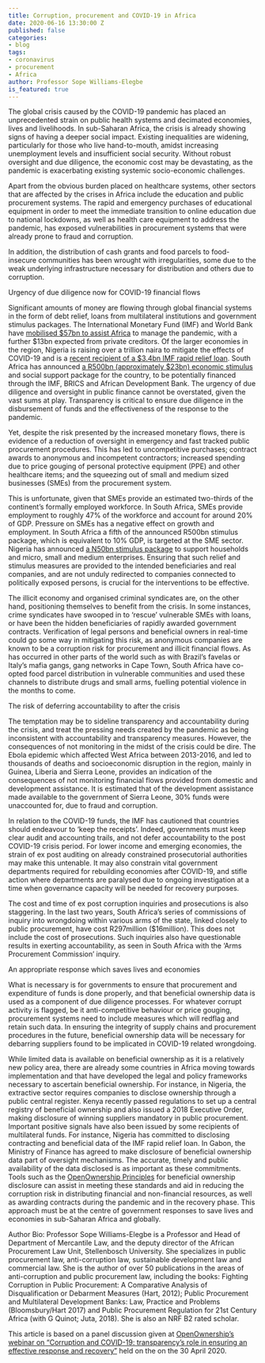 ```yaml
---
title: Corruption, procurement and COVID-19 in Africa
date: 2020-06-16 13:30:00 Z
published: false
categories:
- blog
tags:
- coronavirus
- procurement
- Africa
author: Professor Sope Williams-Elegbe
is_featured: true
---
```


The global crisis caused by the COVID-19 pandemic has placed an unprecedented strain on public health systems and decimated economies, lives and livelihoods. In sub-Saharan Africa, the crisis is already showing signs of having a deeper social impact. Existing inequalities are widening, particularly for those who live hand-to-mouth, amidst increasing unemployment levels and insufficient social security.  Without robust oversight and due diligence, the economic cost may be devastating, as the pandemic is exacerbating existing systemic socio-economic challenges. 

Apart from the obvious burden placed on healthcare systems, other sectors that are affected by the crises in Africa include the education and public procurement systems. The rapid and emergency purchases of educational equipment in order to meet the immediate transition to online education due to national lockdowns, as well as health care equipment to address the pandemic, has exposed vulnerabilities in procurement systems that were already prone to fraud and corruption. 

In addition, the distribution of cash grants and food parcels to food-insecure communities has been wrought with irregularities, some due to the weak underlying infrastructure necessary for distribution and others due to corruption. 

Urgency of due diligence now for COVID-19 financial flows 

Significant amounts of money are flowing through global financial systems in the form of debt relief, loans from multilateral institutions and government stimulus packages. The International Monetary Fund (IMF) and World Bank have [mobilised $57bn to assist Africa](https://www.commercialriskonline.com/world-bank-and-imf-join-forces-to-support-africa-through-covid-19-crisis/) to manage the pandemic, with a further $13bn expected from private creditors. Of the larger economies in the region, Nigeria is raising over a trillion naira to mitigate the effects of COVID-19 and is a [recent recipient of a $3.4bn IMF rapid relief loan](https://www.imf.org/en/News/Articles/2020/04/28/pr20191-nigeria-imf-executive-board-approves-emergency-support-to-address-covid-19). South Africa has announced [a R500bn (approximately $23bn) economic stimulus](https://mg.co.za/article/2020-04-21-ramaphosa-announces-r500-billion-covid-19-package-for-south-africa/) and social support package for the country, to be potentially financed through the IMF, BRICS and African Development Bank. The urgency of due diligence and oversight in public finance cannot be overstated, given the vast sums at play. Transparency is critical to ensure due diligence in the disbursement of funds and the effectiveness of the response to the pandemic.

Yet, despite the risk presented by the increased monetary flows, there is evidence of a reduction of oversight in emergency and fast tracked public procurement procedures. This has led to uncompetitive purchases; contract awards to anonymous and incompetent contractors; increased spending due to price gouging of personal protective equipment (PPE) and other healthcare items; and the squeezing out of small and medium sized businesses (SMEs) from the procurement system. 

This is unfortunate, given that SMEs provide an estimated two-thirds of the continent’s formally employed workforce. In South Africa, SMEs provide employment to roughly 47% of the workforce and account for around 20% of GDP. Pressure on SMEs has a negative effect on growth and employment. In South Africa a fifth of the announced R500bn stimulus package, which is equivalent to 10% GDP, is targeted at the SME sector. Nigeria has announced [a N50bn stimulus package](https://nairametrics.com/2020/04/21/how-to-access-the-n50-billion-cbn-covid-19-intervention-fund-for-smes/) to support households and micro, small and medium enterprises. Ensuring that such relief and stimulus measures are provided to the intended beneficiaries and real companies, and are not unduly redirected to companies connected to politically exposed persons, is crucial for the interventions to be effective. 

The illicit economy and organised criminal syndicates are, on the other hand, positioning themselves to benefit from the crisis. In some instances, crime syndicates have swooped in to ‘rescue’ vulnerable SMEs with loans, or have been the hidden beneficiaries of rapidly awarded government contracts. Verification of legal persons and beneficial owners in real-time could go some way in mitigating this risk, as anonymous companies are known to be a corruption risk for procurement and illicit financial flows. As has occurred in other parts of the world such as with Brazil’s favelas or Italy’s mafia gangs, gang networks in Cape Town, South Africa have co-opted food parcel distribution in vulnerable communities and used these channels to distribute drugs and small arms, fuelling potential violence in the months to come. 

The risk of deferring accountability to after the crisis

The temptation may be to sideline transparency and accountability during the crisis, and treat the pressing needs created by the pandemic as being inconsistent with accountability and transparency measures. However, the consequences of not monitoring in the midst of the crisis could be dire. The Ebola epidemic which affected West Africa between 2013-2016, and led to thousands of deaths and socioeconomic disruption in the region, mainly in Guinea, Liberia and Sierra Leone, provides an indication of the consequences of not monitoring financial flows provided from domestic and development assistance. It is estimated that of the development assistance made available to the government of Sierra Leone, 30% funds were unaccounted for, due to fraud and corruption. 

In relation to the COVID-19 funds, the IMF has cautioned that countries should endeavour to ‘keep the receipts’. Indeed, governments must keep clear audit and accounting trails, and not defer accountability to the post COVID-19 crisis period. For lower income and emerging economies, the strain of ex post auditing on already constrained prosecutorial authorities may make this untenable. It may also constrain vital government departments required for rebuilding economies after COVID-19, and stifle action where departments are paralysed due to ongoing investigation at a time when governance capacity will be needed for recovery purposes. 

The cost and time of ex post corruption inquiries and prosecutions is also staggering. In the last two years, South Africa’s series of commissions of inquiry into wrongdoing within various arms of the state, linked closely to public procurement, have cost R297million ($16million). This does not include the cost of prosecutions. Such inquiries also have questionable results in exerting accountability, as seen in South Africa with the ‘Arms Procurement Commission’ inquiry. 

An appropriate response which saves lives and economies

What is necessary is for governments to ensure that procurement and expenditure of funds is done properly, and that beneficial ownership data is used as a component of due diligence processes. For whatever corrupt activity is flagged, be it anti-competitive behaviour or price gouging, procurement systems need to include measures which will redflag and retain such data. In ensuring the integrity of supply chains and procurement procedures in the future, beneficial ownership data will be necessary for debarring suppliers found to be implicated in COVID-19 related wrongdoing. 

While limited data is available on beneficial ownership as it is a relatively new policy area, there are already some countries in Africa moving towards implementation and that  have developed the legal and policy frameworks necessary to ascertain beneficial ownership. For instance, in Nigeria, the extractive sector requires companies to disclose ownership through a public central register. Kenya recently passed regulations to set up a central registry of beneficial ownership and also issued a 2018 Executive Order, making disclosure of winning suppliers mandatory in public procurement. Important positive signals have also been issued by some recipients of multilateral funds. For instance, Nigeria has committed to disclosing contracting and beneficial data of the IMF rapid relief loan. In Gabon, the Ministry of Finance has agreed to make disclosure of beneficial ownership data part of oversight mechanisms. The accurate, timely and public availability of the data disclosed is as important as these commitments. Tools such as the [OpenOwnership Principles](https://www.openownership.org/framework/) for beneficial ownership disclosure can assist in meeting these standards and aid in reducing the corruption risk in distributing financial and non-financial resources, as well as  awarding contracts during the pandemic and in the recovery phase. This approach must be at the centre of government responses to save lives and economies in sub-Saharan Africa and globally. 

 Author Bio: Professor Sope Williams-Elegbe is a Professor and Head of Department of Mercantile Law, and the deputy director of the African Procurement Law Unit, Stellenbosch University. She specializes in public procurement law, anti-corruption law, sustainable development law and commercial law.   She is the author of over 50 publications in the areas of anti-corruption and public procurement law, including the books: Fighting Corruption in Public Procurement: A Comparative Analysis of Disqualification or Debarment Measures (Hart, 2012); Public Procurement and Multilateral Development Banks: Law, Practice and Problems (Bloomsbury/Hart 2017) and Public Procurement Regulation for 21st Century Africa (with G Quinot; Juta, 2018). She is also an NRF B2 rated scholar.

This article is based on a panel discussion given at [OpenOwnership’s  webinar on “Corruption and COVID-19: transparency’s role in ensuring an effective response and recovery”](https://www.youtube.com/watch?v=vVXaD1FdXI8&t=5s) held on the on the 30 April 2020. 